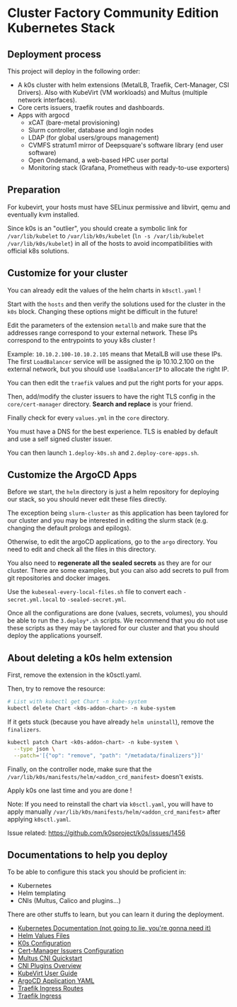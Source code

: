# Cluster Factory Community Edition Kubernetes Stack

## Deployment process

This project will deploy in the following order:

* A k0s cluster with helm extensions (MetalLB, Traefik, Cert-Manager, CSI Drivers). Also with KubeVirt (VM workloads) and Multus (multiple network interfaces).
* Core certs issuers, traefik routes and dashboards.
* Apps with argocd
  * xCAT (bare-metal provisioning)
  * Slurm controller, database and login nodes
  * LDAP (for global users/groups management)
  * CVMFS stratum1 mirror of Deepsquare's software library (end user software)
  * Open Ondemand, a web-based HPC user portal
  * Monitoring stack (Grafana, Prometheus with ready-to-use exporters)

## Preparation

For kubevirt, your hosts must have SELinux permissive and libvirt, qemu and eventually kvm installed.

Since k0s is an "outlier", you should create a symbolic link for `/var/lib/kubelet` to `/var/lib/k0s/kubelet` (`ln -s /var/lib/kubelet /var/lib/k0s/kubelet`) in all of the hosts to avoid incompatibilities with official k8s solutions.

## Customize for your cluster

You can already edit the values of the helm charts in `k0sctl.yaml` !

Start with the `hosts` and then verify the solutions used for the cluster in the `k0s` block. Changing these options might be difficult in the future!

Edit the parameters of the extension `metallb` and make sure that the addresses range correspond to your external network. These IPs correspond to the entrypoints to youy k8s cluster !

Example: `10.10.2.100-10.10.2.105` means that MetalLB will use these IPs. The first `LoadBalancer` service will be assigned the ip 10.10.2.100 on the external network, but you should use `loadBalancerIP` to allocate the right IP.

You can then edit the `traefik` values and put the right ports for your apps.

Then, add/modify the cluster issuers to have the right TLS config in the `core/cert-manager` directory. **Search and replace** is your friend.

Finally check for every `values.yml` in the `core` directory.

You must have a DNS for the best experience. TLS is enabled by default and use a self signed cluster issuer.

You can then launch `1.deploy-k0s.sh` and `2.deploy-core-apps.sh`.

## Customize the ArgoCD Apps

Before we start, the `helm` directory is just a helm repository for deploying our stack, so you should never edit these files directly.

The exception being `slurm-cluster` as this application has been taylored for our cluster and you may be interested in editing the slurm stack (e.g. changing the default prologs and epilogs).

Otherwise, to edit the argoCD applications, go to the `argo` directory. You need to edit and check all the files in this directory.

You also need to **regenerate all the sealed secrets** as they are for our cluster. There are some examples, but you can also add secrets to pull from git repositories and docker images.

Use the `kubeseal-every-local-files.sh` file to convert each `-secret.yml.local` to `-sealed-secret.yml`.

Once all the configurations are done (values, secrets, volumes), you should be able to run the `3.deploy*.sh` scripts. We recommend that you do not use these scripts as they may be taylored for our cluster and that you should deploy the applications yourself.

## About deleting a k0s helm extension

First, remove the extension in the k0sctl.yaml.

Then, try to remove the resource:

```sh
# List with kubectl get Chart -n kube-system
kubectl delete Chart <k0s-addon-chart> -n kube-system
```

If it gets stuck (because you have already `helm uninstall`), remove the `finalizers`.

```sh
kubectl patch Chart <k0s-addon-chart> -n kube-system \
  --type json \
  --patch='[{"op": "remove", "path": "/metadata/finalizers"}]'
```

Finally, on the controller node, make sure that the `/var/lib/k0s/manifests/helm/<addon_crd_manifest>` doesn't exists.

Apply k0s one last time and you are done !

Note: If you need to reinstall the chart via `k0sctl.yaml`, you will have to apply manually `/var/lib/k0s/manifests/helm/<addon_crd_manifest>` after applying `k0sctl.yaml`.

Issue related: https://github.com/k0sproject/k0s/issues/1456

## Documentations to help you deploy

To be able to configure this stack you should be proficient in:

- Kubernetes
- Helm templating
- CNIs (Multus, Calico and plugins...)

There are other stuffs to learn, but you can learn it during the deployment.

- [Kubernetes Documentation (not going to lie, you're gonna need it)](https://kubernetes.io/docs/concepts/)
- [Helm Values Files](https://helm.sh/docs/chart_template_guide/values_files/)
- [K0s Configuration](https://docs.k0sproject.io/v1.23.5+k0s.0/configuration/)
- [Cert-Manager Issuers Configuration](https://cert-manager.io/docs/configuration/)
- [Multus CNI Quickstart](https://github.com/k8snetworkplumbingwg/multus-cni/blob/master/docs/quickstart.md)
- [CNI Plugins Overview](https://www.cni.dev/plugins/current/)
- [KubeVirt User Guide](https://kubevirt.io/user-guide/)
- [ArgoCD Application YAML](https://github.com/argoproj/argo-cd/blob/master/docs/operator-manual/application.yaml)
- [Traefik Ingress Routes](https://doc.traefik.io/traefik/routing/providers/kubernetes-crd/)
- [Traefik Ingress](https://doc.traefik.io/traefik/routing/providers/kubernetes-ingress/)
